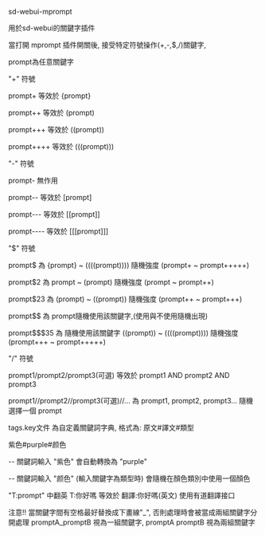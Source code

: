 sd-webui-mprompt

用於sd-webui的關鍵字插件

當打開 mprompt 插件開關後, 接受特定符號操作(+,-,$,/)關鍵字, 

prompt為任意關鍵字

"+" 符號

prompt+ 等效於 {prompt}

prompt++ 等效於 (prompt)

prompt+++ 等效於 ((prompt))

prompt++++ 等效於 (((prompt)))


"-" 符號

prompt- 無作用

prompt-- 等效於 [prompt]

prompt--- 等效於 [[prompt]]

prompt---- 等效於 [[[prompt]]]


"$" 符號

prompt$ 為 {prompt} ~ ((((prompt)))) 隨機強度 (prompt+ ~ prompt+++++)

prompt$2 為 prompt ~ (prompt) 隨機強度 (prompt ~ prompt++)

prompt$23 為 (prompt) ~ ((prompt)) 隨機強度 (prompt++ ~ prompt+++)

prompt$$ 為 prompt隨機使用該關鍵字,(使用與不使用隨機出現)

prompt$$$35 為 隨機使用該關鍵字 ((prompt)) ~ ((((prompt)))) 隨機強度 (prompt+++ ~ prompt+++++)


"/" 符號

prompt1/prompt2/prompt3(可選) 等效於 prompt1 AND prompt2 AND prompt3

prompt1//prompt2//prompt3(可選)//... 為 prompt1, prompt2, prompt3... 隨機選擇一個 prompt



tags.key文件 為自定義關鍵詞字典, 格式為: 原文#譯文#類型

紫色#purple#颜色

-- 關鍵詞輸入 "紫色" 會自動轉換為 "purple"

-- 關鍵詞輸入 "颜色" (輸入關鍵字為類型時) 會隨機在顏色類別中使用一個顏色



"T:prompt" 中翻英
T:你好嗎 等效於 翻譯:你好嗎(英文) 使用有道翻譯接口


注意!!
當關鍵字間有空格最好替換成下畫線"_", 否則處理時會被當成兩組關鍵字分開處理
promptA_promptB 視為一組關鍵字, promptA promptB 視為兩組關鍵字
